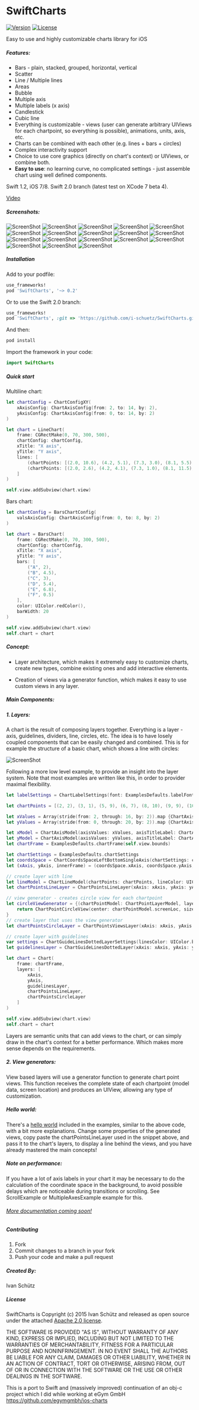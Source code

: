 # SwiftCharts

[![Version](https://img.shields.io/cocoapods/v/SwiftCharts.svg?style=flat)](http://cocoadocs.org/docsets/Charts)
[![License](https://img.shields.io/cocoapods/l/SwiftCharts.svg?style=flat)](http://cocoadocs.org/docsets/Charts)

Easy to use and highly customizable charts library for iOS

##### Features:
- Bars - plain, stacked, grouped, horizontal, vertical
- Scatter
- Line / Multiple lines
- Areas
- Bubble
- Multiple axis
- Multiple labels (x axis)
- Candlestick
- Cubic line
- Everything is customizable - views (user can generate arbitrary UIViews for each chartpoint, so everything is possible), animations, units, axis, etc.
- Charts can be combined with each other (e.g. lines + bars + circles)
- Complex interactivity support
- Choice to use core graphics (directly on chart's context) or UIViews, or combine both.
- **Easy to use**: no learning curve, no complicated settings - just assemble chart using well defined components.

Swift 1.2, iOS 7/8. Swift 2.0 branch (latest test on XCode 7 beta 4).

[Video](https://www.youtube.com/watch?v=bD6uDF-KckM)

##### Screenshots:

![ScreenShot](https://raw.github.com/i-schuetz/SwiftCharts/master/Screenshots/IMG_0102.jpeg)
![ScreenShot](https://raw.github.com/i-schuetz/SwiftCharts/master/Screenshots/IMG_0022.jpeg)
![ScreenShot](https://raw.github.com/i-schuetz/SwiftCharts/master/Screenshots/IMG_0023.jpeg)
![ScreenShot](https://raw.github.com/i-schuetz/SwiftCharts/master/Screenshots/IMG_0024.jpeg)
![ScreenShot](https://raw.github.com/i-schuetz/SwiftCharts/master/Screenshots/IMG_0025.jpeg)
![ScreenShot](https://raw.github.com/i-schuetz/SwiftCharts/master/Screenshots/IMG_0026.jpeg)
![ScreenShot](https://raw.github.com/i-schuetz/SwiftCharts/master/Screenshots/IMG_0101.jpeg)
![ScreenShot](https://raw.github.com/i-schuetz/SwiftCharts/master/Screenshots/IMG_0027.jpeg)
![ScreenShot](https://raw.github.com/i-schuetz/SwiftCharts/master/Screenshots/IMG_0028.jpeg)
![ScreenShot](https://raw.github.com/i-schuetz/SwiftCharts/master/Screenshots/IMG_0029.jpeg)
![ScreenShot](https://raw.github.com/i-schuetz/SwiftCharts/master/Screenshots/IMG_0031.jpeg)
![ScreenShot](https://raw.github.com/i-schuetz/SwiftCharts/master/Screenshots/IMG_0033.jpeg)
![ScreenShot](https://raw.github.com/i-schuetz/SwiftCharts/master/Screenshots/IMG_0034.jpeg)
![ScreenShot](https://raw.github.com/i-schuetz/SwiftCharts/master/Screenshots/IMG_0037.jpeg)
![ScreenShot](https://raw.github.com/i-schuetz/SwiftCharts/master/Screenshots/IMG_0038.jpeg)
![ScreenShot](https://raw.github.com/i-schuetz/SwiftCharts/master/Screenshots/IMG_0039.jpeg)
![ScreenShot](https://raw.github.com/i-schuetz/SwiftCharts/master/Screenshots/IMG_0040.jpeg)
![ScreenShot](https://raw.github.com/i-schuetz/SwiftCharts/master/Screenshots/IMG_0041.jpeg)


##### Installation

Add to your podfile:
```ruby
use_frameworks!
pod 'SwiftCharts', '~> 0.2'
```
Or to use the Swift 2.0 branch:
```ruby
use_frameworks!
pod 'SwiftCharts', :git => 'https://github.com/i-schuetz/SwiftCharts.git', :branch => 'swift2.0'
```

And then:
```ruby
pod install
```

Import the framework in your code:
```swift
import SwiftCharts
```

##### Quick start 

Multiline chart:

```swift
let chartConfig = ChartConfigXY(
    xAxisConfig: ChartAxisConfig(from: 2, to: 14, by: 2),
    yAxisConfig: ChartAxisConfig(from: 0, to: 14, by: 2)
)

let chart = LineChart(
    frame: CGRectMake(0, 70, 300, 500),
    chartConfig: chartConfig,
    xTitle: "X axis",
    yTitle: "Y axis",
    lines: [
        (chartPoints: [(2.0, 10.6), (4.2, 5.1), (7.3, 3.0), (8.1, 5.5), (14.0, 8.0)], color: UIColor.redColor()),
        (chartPoints: [(2.0, 2.6), (4.2, 4.1), (7.3, 1.0), (8.1, 11.5), (14.0, 3.0)], color: UIColor.blueColor())
    ]
)

self.view.addSubview(chart.view)
```

Bars chart:

```swift
let chartConfig = BarsChartConfig(
    valsAxisConfig: ChartAxisConfig(from: 0, to: 8, by: 2)
)

let chart = BarsChart(
    frame: CGRectMake(0, 70, 300, 500),
    chartConfig: chartConfig,
    xTitle: "X axis",
    yTitle: "Y axis",
    bars: [
        ("A", 2),
        ("B", 4.5),
        ("C", 3),
        ("D", 5.4),
        ("E", 6.8),
        ("F", 0.5)
    ],
    color: UIColor.redColor(),
    barWidth: 20
)

self.view.addSubview(chart.view)
self.chart = chart
```


##### Concept:

- Layer architecture, which makes it extremely easy to customize charts, create new types, combine existing ones and add interactive elements.

- Creation of views via a generator function, which makes it easy to use custom views in any layer.

##### Main Components:

##### 1. Layers:

A chart is the result of composing layers together. Everything is a layer - axis, guidelines, dividers, line, circles, etc. The idea is to have losely coupled components that can be easily changed and combined. This is for example the structure of a basic chart, which shows a line with circles:

![ScreenShot](https://raw.github.com/i-schuetz/SwiftCharts/master/Screenshots/layers.png)


Following a more low level example, to provide an insight into the layer system. Note that most examples are written like this, in order to provider maximal flexibility.

```swift
let labelSettings = ChartLabelSettings(font: ExamplesDefaults.labelFont)

let chartPoints = [(2, 2), (3, 1), (5, 9), (6, 7), (8, 10), (9, 9), (10, 15), (13, 8), (15, 20), (16, 17)].map{ChartPoint(x: ChartAxisValueInt($0.0), y: ChartAxisValueInt($0.1))}

let xValues = Array(stride(from: 2, through: 16, by: 2)).map {ChartAxisValueInt($0, labelSettings: labelSettings)}
let yValues = Array(stride(from: 0, through: 20, by: 2)).map {ChartAxisValueInt($0, labelSettings: labelSettings)}

let xModel = ChartAxisModel(axisValues: xValues, axisTitleLabel: ChartAxisLabel(text: "Axis title", settings: labelSettings))
let yModel = ChartAxisModel(axisValues: yValues, axisTitleLabel: ChartAxisLabel(text: "Axis title", settings: labelSettings))
let chartFrame = ExamplesDefaults.chartFrame(self.view.bounds)

let chartSettings = ExamplesDefaults.chartSettings
let coordsSpace = ChartCoordsSpaceLeftBottomSingleAxis(chartSettings: chartSettings, chartFrame: chartFrame, xModel: xModel, yModel: yModel)
let (xAxis, yAxis, innerFrame) = (coordsSpace.xAxis, coordsSpace.yAxis, coordsSpace.chartInnerFrame)

// create layer with line
let lineModel = ChartLineModel(chartPoints: chartPoints, lineColor: UIColor(red: 0.4, green: 0.4, blue: 1, alpha: 0.2), lineWidth: 3, animDuration: 0.7, animDelay: 0)
let chartPointsLineLayer = ChartPointsLineLayer(xAxis: xAxis, yAxis: yAxis, innerFrame: innerFrame, lineModels: [lineModel])

// view generator - creates circle view for each chartpoint
let circleViewGenerator = {(chartPointModel: ChartPointLayerModel, layer: ChartPointsLayer, chart: Chart) -> UIView? in
    return ChartPointCircleView(center: chartPointModel.screenLoc, size: CGSizeMake(20, 20), settings: ChartPointCircleViewSettings(animDuration: 0.5))
}
// create layer that uses the view generator
let chartPointsCircleLayer = ChartPointsViewsLayer(xAxis: xAxis, yAxis: yAxis, innerFrame: innerFrame, chartPoints: chartPoints, viewGenerator: circleViewGenerator, displayDelay: 0, delayBetweenItems: 0.05)

// create layer with guidelines
var settings = ChartGuideLinesDottedLayerSettings(linesColor: UIColor.blackColor(), linesWidth: ExamplesDefaults.guidelinesWidth, axis: .XAndY)
let guidelinesLayer = ChartGuideLinesDottedLayer(xAxis: xAxis, yAxis: yAxis, innerFrame: innerFrame, settings: settings)

let chart = Chart(
    frame: chartFrame,
    layers: [
        xAxis,
        yAxis,
        guidelinesLayer,
        chartPointsLineLayer,
        chartPointsCircleLayer
    ]
)

self.view.addSubview(chart.view)
self.chart = chart
```

Layers are semantic units that can add views to the chart, or can simply draw in the chart's context for a better performance. Which makes more sense depends on the requirements.

##### 2. View generators:

View based layers will use a generator function to generate chart point views. This function receives the complete state of each chartpoint (model data, screen location) and produces an UIView, allowing any type of customization.

##### Hello world:

There's a [hello world](Examples/Examples/Examples/HelloWorld.swift) included in the examples, similar to the above code, with a bit more explanations. Change some properties of the generated views, copy paste the chartPointsLineLayer used in the snippet above, and pass it to the chart's layers, to display a line behind the views, and you have already mastered the main concepts!

##### Note on performance:

If you have a lot of axis labels in your chart it may be necessary to do the calculation of the coordinate space in the background, to avoid possible delays which are noticeable during transitions or scrolling. See ScrollExample or MultipleAxesExample example for this.




###### [More documentation coming soon!](https://github.com/i-schuetz/SwiftCharts/wiki/Wiki)


##### Contributing

1. Fork
2. Commit changes to a branch in your fork
3. Push your code and make a pull request

##### Created By:

Ivan Schütz

##### License

SwiftCharts is Copyright (c) 2015 Ivan Schütz and released as open source under the attached [Apache 2.0 license](LICENSE).

THE SOFTWARE IS PROVIDED "AS IS", WITHOUT WARRANTY OF ANY KIND,
EXPRESS OR IMPLIED, INCLUDING BUT NOT LIMITED TO THE WARRANTIES OF
MERCHANTABILITY, FITNESS FOR A PARTICULAR PURPOSE AND NONINFRINGEMENT.
IN NO EVENT SHALL THE AUTHORS BE LIABLE FOR ANY CLAIM, DAMAGES OR
OTHER LIABILITY, WHETHER IN AN ACTION OF CONTRACT, TORT OR OTHERWISE,
ARISING FROM, OUT OF OR IN CONNECTION WITH THE SOFTWARE OR THE USE OR
OTHER DEALINGS IN THE SOFTWARE.

This is a port to Swift and (massively improved) continuation of an obj-c project which I did while working at eGym GmbH https://github.com/egymgmbh/ios-charts
